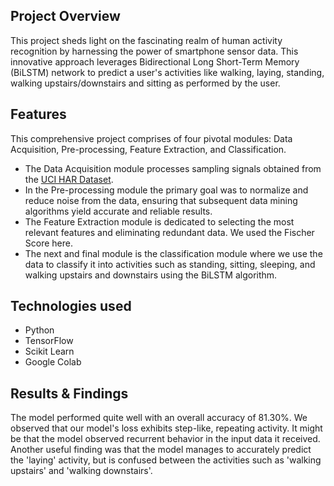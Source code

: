 
## Project Overview
This project sheds light on the fascinating realm of human activity recognition by harnessing the power of smartphone sensor data. This innovative approach leverages Bidirectional Long Short-Term Memory (BiLSTM) network to predict a user's activities like walking, laying, standing, walking upstairs/downstairs and sitting as performed by the user. 

## Features
This comprehensive project comprises of four pivotal modules: Data Acquisition, Pre-processing, Feature Extraction, and Classification. 
* The Data Acquisition module processes sampling signals obtained from the [UCI HAR Dataset](https://archive.ics.uci.edu/dataset/240/human+activity+recognition+using+smartphones).
* In the Pre-processing module the primary goal was to normalize and reduce noise from the data, ensuring that subsequent data mining algorithms yield accurate and reliable results.
* The Feature Extraction module is dedicated to selecting the most relevant features and eliminating redundant data. We used the Fischer Score here.
* The next and final module is the classification module where we use the data to classify it into activities such as standing, sitting, sleeping, and walking upstairs and downstairs using the BiLSTM algorithm.

## Technologies used
* Python 
* TensorFlow 
* Scikit Learn 
* Google Colab

## Results & Findings
The model performed quite well with an overall accuracy of 81.30%.
We observed that our model's loss exhibits step-like, repeating activity. It might be that the model observed recurrent behavior in the input data it received.
Another useful finding was that the model manages to accurately predict the 'laying' activity, but is confused between the activities such as 'walking upstairs' and 'walking downstairs'.
